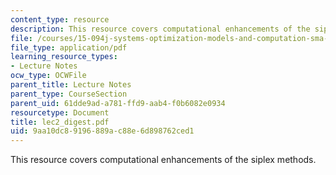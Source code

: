 ```yaml
---
content_type: resource
description: This resource covers computational enhancements of the siplex methods.
file: /courses/15-094j-systems-optimization-models-and-computation-sma-5223-spring-2004/9aa10dc89196889ac88e6d898762ced1_lec2_digest.pdf
file_type: application/pdf
learning_resource_types:
- Lecture Notes
ocw_type: OCWFile
parent_title: Lecture Notes
parent_type: CourseSection
parent_uid: 61dde9ad-a781-ffd9-aab4-f0b6082e0934
resourcetype: Document
title: lec2_digest.pdf
uid: 9aa10dc8-9196-889a-c88e-6d898762ced1
---
```

This resource covers computational enhancements of the siplex methods.

